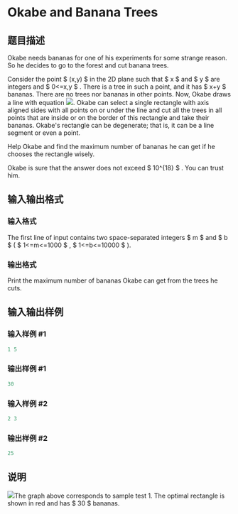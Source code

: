 # Okabe and Banana Trees

## 题目描述

Okabe needs bananas for one of his experiments for some strange reason. So he decides to go to the forest and cut banana trees.

Consider the point $ (x,y) $ in the 2D plane such that $ x $ and $ y $ are integers and $ 0<=x,y $ . There is a tree in such a point, and it has $ x+y $ bananas. There are no trees nor bananas in other points. Now, Okabe draws a line with equation ![](https://cdn.luogu.com.cn/upload/vjudge_pic/CF821B/943332af45ee9b24d3dd582c61cd6fb6bc9281c7.png). Okabe can select a single rectangle with axis aligned sides with all points on or under the line and cut all the trees in all points that are inside or on the border of this rectangle and take their bananas. Okabe's rectangle can be degenerate; that is, it can be a line segment or even a point.

Help Okabe and find the maximum number of bananas he can get if he chooses the rectangle wisely.

Okabe is sure that the answer does not exceed $ 10^{18} $ . You can trust him.

## 输入输出格式

### 输入格式

The first line of input contains two space-separated integers $ m $ and $ b $ ( $ 1<=m<=1000 $ , $ 1<=b<=10000 $ ).

### 输出格式

Print the maximum number of bananas Okabe can get from the trees he cuts.

## 输入输出样例

### 输入样例 #1

```cpp
1 5

```
### 输出样例 #1

```cpp
30

```
### 输入样例 #2

```cpp
2 3

```
### 输出样例 #2

```cpp
25

```
## 说明

 ![](https://cdn.luogu.com.cn/upload/vjudge_pic/CF821B/9062959c907537ca725899b162ca1dad63845c7e.png)The graph above corresponds to sample test 1. The optimal rectangle is shown in red and has $ 30 $ bananas.

